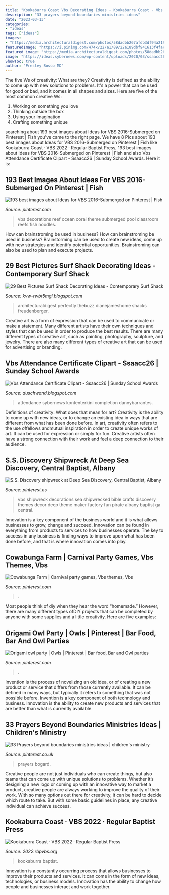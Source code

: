 ```yaml
---
title: "Kookaburra Coast Vbs Decorating Ideas - Kookaburra Coast · Vbs 2022 · Regular Baptist Press"
description: "33 prayers beyond boundaries ministries ideas"
date: "2023-03-13"
categories:
- "ideas"
tags: ["ideas"]
images:
- "https://media.architecturaldigest.com/photos/58dadbb267afdb3df94a2193/master/w_3779,h_5704,c_limit/surf-shack-book-02.jpg"
featuredImage: "https://i.pinimg.com/474x/22/a1/89/22a189dbf941613f4facc909d56df4a6--vbs-redeemer-the-redeemer-vbs-.jpg"
featured_image: "https://media.architecturaldigest.com/photos/58dadbb267afdb3df94a2193/master/w_3779,h_5704,c_limit/surf-shack-book-02.jpg"
image: "https://ideas.sybernews.com/wp-content/uploads/2020/03/ssaacc26-sunday-school-awards-and-certificate-clipart-big-inside-vbs-certificate-template.png"
ShowToc: true
author: "Presley Bosco MD"
---
```



The five Ws of creativity: What are they?
Creativity is defined as the ability to come up with new solutions to problems. It's a power that can be used for good or bad, and it comes in all shapes and sizes. Here are five of the most common creative Ws: 
1. Working on something you love 
2. Thinking outside the box 
3. Using your imagination 
4. Crafting something unique 

	

		
searching about 193 best images about Ideas for VBS 2016-Submerged on Pinterest | Fish you've came to the right page. We have 8 Pics about 193 best images about Ideas for VBS 2016-Submerged on Pinterest | Fish like Kookaburra Coast · VBS 2022 · Regular Baptist Press, 193 best images about Ideas for VBS 2016-Submerged on Pinterest | Fish and also Vbs Attendance Certificate Clipart - Ssaacc26 | Sunday School Awards. Here it is:
		
    
## 193 Best Images About Ideas For VBS 2016-Submerged On Pinterest | Fish

<img loading=lazy src="https://s-media-cache-ak0.pinimg.com/736x/67/ec/58/67ec5821cff9228f552e1ce7acaf3fad.jpg" onerror="this.onerror=null;this.src='https://tse3.mm.bing.net/th?id=OIP.bCpKDKtn6sqwM3cu1uSXjQHaIa&amp;pid=15.1';" alt="193 best images about Ideas for VBS 2016-Submerged on Pinterest | Fish">

_Source: pinterest.com_

>vbs decorations reef ocean coral theme submerged pool classroom reefs fish noodles. 

	

How can brainstroming be used in business?
How can brainstroming be used in business? Brainstorming can be used to create new ideas, come up with new strategies and identify potential opportunities. Brainstroming can also be used to plan and execute projects.

    
## 29 Best Pictures Surf Shack Decorating Ideas - Contemporary Surf Shack

<img loading=lazy src="https://media.architecturaldigest.com/photos/58dadbb267afdb3df94a2193/master/w_3779,h_5704,c_limit/surf-shack-book-02.jpg" onerror="this.onerror=null;this.src='https://tse4.mm.bing.net/th?id=OIP.SkZZAddVO9h_OcZBywZiKAHaLL&amp;pid=15.1';" alt="29 Best Pictures Surf Shack Decorating Ideas - Contemporary Surf Shack">

_Source: kvw-rwbt5mgl.blogspot.com_

>architecturaldigest perfectly thebuzz dianejameshome shacks freudenberger. 

	

Creative art is a form of expression that can be used to communicate or make a statement. Many different artists have their own techniques and styles that can be used in order to produce the best results. There are many different types of creative art, such as painting, photography, sculpture, and jewelry. There are also many different types of creative art that can be used for advertising or branding.

    
## Vbs Attendance Certificate Clipart - Ssaacc26 | Sunday School Awards

<img loading=lazy src="https://ideas.sybernews.com/wp-content/uploads/2020/03/ssaacc26-sunday-school-awards-and-certificate-clipart-big-inside-vbs-certificate-template.png" onerror="this.onerror=null;this.src='https://tse4.mm.bing.net/th?id=OIP.WYQK-Xh73u8pBj9coFwKKAHaFu&amp;pid=15.1';" alt="Vbs Attendance Certificate Clipart - Ssaacc26 | Sunday School Awards">

_Source: duschwand.blogspot.com_

>attendance sybernews kontenterkini completion dannybarrantes. 

	

Definitions of creativity: What does that mean for art?
Creativity is the ability to come up with new ideas, or to change an existing idea in ways that are different from what has been done before. In art, creativity often refers to the use offellows andmutual inspiration in order to create unique works of art. It can be used for expression or simply for fun. Creative artists often have a strong connection with their work and feel a deep connection to their audience.

    
## S.S. Discovery Shipwreck At Deep Sea Discovery, Central Baptist, Albany

<img loading=lazy src="https://i.pinimg.com/736x/58/c9/7f/58c97f1fe3c4ab9d13da49d652a2b71a--shipwreck-decorations-under-the-sea-shipwrecked-decorations.jpg" onerror="this.onerror=null;this.src='https://tse1.mm.bing.net/th?id=OIP.LQjJqPe0Y9fm1gl46kbu6QHaFj&amp;pid=15.1';" alt="S.S. Discovery shipwreck at Deep Sea Discovery, Central Baptist, Albany">

_Source: pinterest.es_

>vbs shipwreck decorations sea shipwrecked bible crafts discovery themes decor deep theme maker factory fun pirate albany baptist ga central. 

	

Innovation is a key component of the business world and it is what allows businesses to grow, change and succeed. Innovation can be found in everything from products to services to how businesses operate. The key to success in any business is finding ways to improve upon what has been done before, and that is where innovation comes into play.

    
## Cowabunga Farm | Carnival Party Games, Vbs Themes, Vbs

<img loading=lazy src="https://i.pinimg.com/originals/91/2a/e7/912ae7469253144073998e950ff92861.png" onerror="this.onerror=null;this.src='https://tse3.mm.bing.net/th?id=OIP.pIBgfFLHHCofvi0hJGTl9wAAAA&amp;pid=15.1';" alt="Cowabunga Farm | Carnival party games, Vbs themes, Vbs">

_Source: pinterest.com_

>. 

	

Most people think of diy when they hear the word “homemade.” However, there are many different types ofDIY projects that can be completed by anyone with some supplies and a little creativity. Here are five examples:

    
## Origami Owl Party | Owls | Pinterest | Bar Food, Bar And Owl Parties

<img loading=lazy src="https://i.pinimg.com/236x/97/92/e8/9792e8268f8271b8883fed7343988a3e--november-birthday-party-fall-birthday.jpg" onerror="this.onerror=null;this.src='https://tse3.mm.bing.net/th?id=OIP.NmCMdIrE9nfikejNf3UrEQAAAA&amp;pid=15.1';" alt="Origami owl party | Owls | Pinterest | Bar food, Bar and Owl parties">

_Source: pinterest.com_

>. 

	

Invention is the process of novelizing an old idea, or of creating a new product or service that differs from those currently available. It can be defined in many ways, but typically it refers to something that was not possible before. Invention is a key component of both technology and business. Innovation is the ability to create new products and services that are better than what is currently available.

    
## 33 Prayers Beyond Boundaries Ministries Ideas | Children&#039;s Ministry

<img loading=lazy src="https://i.pinimg.com/474x/22/a1/89/22a189dbf941613f4facc909d56df4a6--vbs-redeemer-the-redeemer-vbs-.jpg" onerror="this.onerror=null;this.src='https://tse1.mm.bing.net/th?id=OIP.N3E1ODh_odXDHeB8eKVvoQAAAA&amp;pid=15.1';" alt="33 Prayers beyond boundaries ministries ideas | children&#039;s ministry">

_Source: pinterest.co.uk_

>prayers bogard. 

	

Creative people are not just individuals who can create things, but also teams that can come up with unique solutions to problems. Whether it’s designing a new logo or coming up with an innovative way to market a product, creative people are always working to improve the quality of their work. With so many options out there for creativity, it can be hard to decide which route to take. But with some basic guidelines in place, any creative individual can achieve success.

    
## Kookaburra Coast · VBS 2022 · Regular Baptist Press

<img loading=lazy src="https://2022.rbpvbs.org/images/home/decorate-turtle-min.png" onerror="this.onerror=null;this.src='https://tse3.mm.bing.net/th?id=OIP.g-NbVkGXfu68__-UQpKrMQAAAA&amp;pid=15.1';" alt="Kookaburra Coast · VBS 2022 · Regular Baptist Press">

_Source: 2022.rbpvbs.org_

>kookaburra baptist. 

	

Innovation is a constantly occurring process that allows businesses to improve their products and services. It can come in the form of new ideas, technologies, or business models. Innovation has the ability to change how people and businesses interact and work together.

